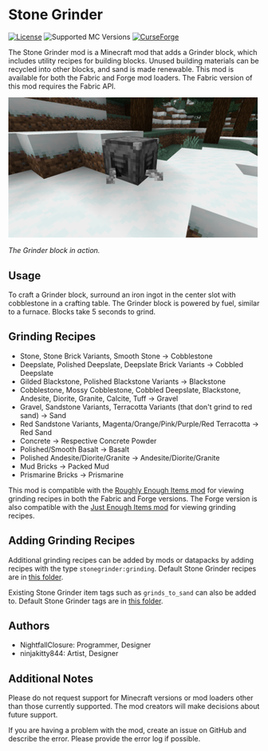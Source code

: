 # Stone Grinder
[![License](https://img.shields.io/github/license/adenprince/stone-grinder-mod-fabric)](https://github.com/adenprince/stone-grinder-mod-fabric/blob/1.19/LICENSE.txt)
![Supported MC Versions](https://img.shields.io/badge/Supported%20MC%20Versions-1.19.2-brightgreen)
[![CurseForge](https://cf.way2muchnoise.eu/full_681480_downloads.svg)](https://www.curseforge.com/minecraft/mc-mods/stone-grinder)

The Stone Grinder mod is a Minecraft mod that adds a Grinder block, which includes utility recipes for building blocks. Unused building materials can be recycled into other blocks, and sand is made renewable. This mod is available for both the Fabric and Forge mod loaders. The Fabric version of this mod requires the Fabric API.

<img src="img/grinder_block_screenshot.png" title="Grinder Block Screenshot" width="500">

*The Grinder block in action.*

## Usage
To craft a Grinder block, surround an iron ingot in the center slot with cobblestone in a crafting table. The Grinder block is powered by fuel, similar to a furnace. Blocks take 5 seconds to grind.

## Grinding Recipes
- Stone, Stone Brick Variants, Smooth Stone -> Cobblestone
- Deepslate, Polished Deepslate, Deepslate Brick Variants -> Cobbled Deepslate
- Gilded Blackstone, Polished Blackstone Variants -> Blackstone
- Cobblestone, Mossy Cobblestone, Cobbled Deepslate, Blackstone, Andesite, Diorite, Granite, Calcite, Tuff -> Gravel
- Gravel, Sandstone Variants, Terracotta Variants (that don't grind to red sand) -> Sand
- Red Sandstone Variants, Magenta/Orange/Pink/Purple/Red Terracotta -> Red Sand
- Concrete -> Respective Concrete Powder
- Polished/Smooth Basalt -> Basalt
- Polished Andesite/Diorite/Granite -> Andesite/Diorite/Granite
- Mud Bricks -> Packed Mud
- Prismarine Bricks -> Prismarine

This mod is compatible with the [Roughly Enough Items mod](https://www.curseforge.com/minecraft/mc-mods/roughly-enough-items) for viewing grinding recipes in both the Fabric and Forge versions. The Forge version is also compatible with the [Just Enough Items mod](https://www.curseforge.com/minecraft/mc-mods/jei) for viewing grinding recipes.

## Adding Grinding Recipes
Additional grinding recipes can be added by mods or datapacks by adding recipes with the type `stonegrinder:grinding`. Default Stone Grinder recipes are in [this folder](common/src/main/resources/data/stonegrinder/recipes).

Existing Stone Grinder item tags such as `grinds_to_sand` can also be added to. Default Stone Grinder tags are in [this folder](common/src/main/resources/data/stonegrinder/tags/items).

## Authors
- NightfallClosure: Programmer, Designer
- ninjakitty844: Artist, Designer

## Additional Notes
Please do not request support for Minecraft versions or mod loaders other than those currently supported. The mod creators will make decisions about future support.

If you are having a problem with the mod, create an issue on GitHub and describe the error. Please provide the error log if possible.